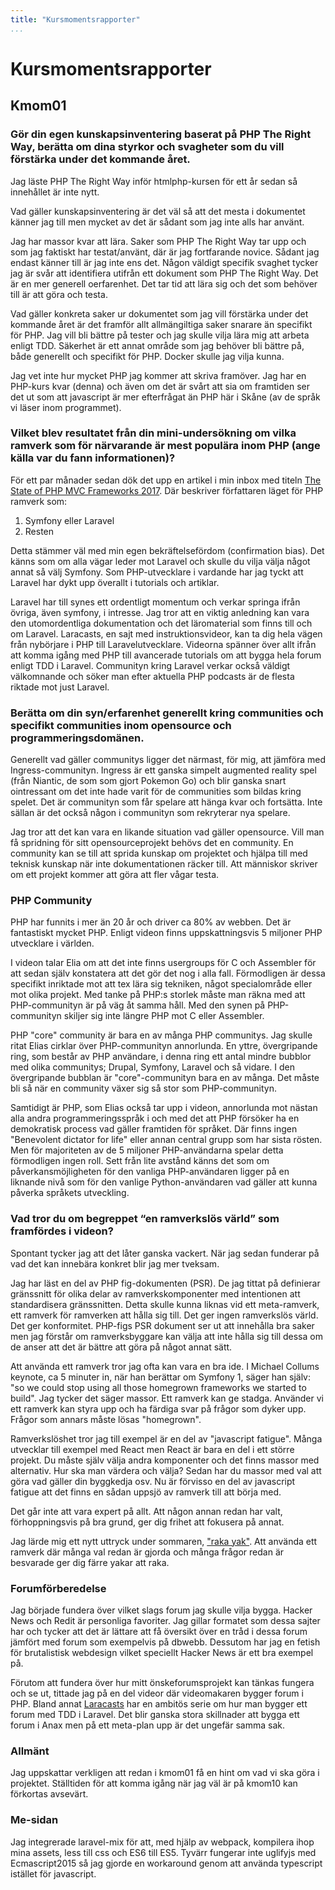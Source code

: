 ```yaml
---
title: "Kursmomentsrapporter"
...
```

Kursmomentsrapporter
=========================

## Kmom01


### Gör din egen kunskapsinventering baserat på PHP The Right Way, berätta om dina styrkor och svagheter som du vill förstärka under det kommande året.

Jag läste PHP The Right Way inför htmlphp-kursen för ett år sedan så innehållet är inte nytt.

Vad gäller kunskapsinventering är det väl så att det mesta i dokumentet känner jag till men mycket av det är sådant som jag inte alls har använt.

Jag har massor kvar att lära. Saker som PHP The Right Way tar upp och som jag faktiskt har testat/använt, där är jag fortfarande novice. Sådant jag endast känner till är jag inte ens det. Någon väldigt specifik svaghet tycker jag är svår att identifiera utifrån ett dokument som PHP The Right Way. Det är en mer generell oerfarenhet. Det tar tid att lära sig och det som behöver till är att göra och testa.

Vad gäller konkreta saker ur dokumentet som jag vill förstärka under det kommande året är det framför allt allmängiltiga saker snarare än specifikt för PHP. Jag vill bli bättre på tester och jag skulle vilja lära mig att arbeta enligt TDD. Säkerhet är ett annat område som jag behöver bli bättre på, både generellt och specifikt för PHP. Docker skulle jag vilja kunna.

Jag vet inte hur mycket PHP jag kommer att skriva framöver. Jag har en PHP-kurs kvar (denna) och även om det är svårt att sia om framtiden ser det ut som att javascript är mer efterfrågat än PHP här i Skåne (av de språk vi läser inom programmet).

### Vilket blev resultatet från din mini-undersökning om vilka ramverk som för närvarande är mest populära inom PHP (ange källa var du fann informationen)?
För ett par månader sedan dök det upp en artikel i min inbox med titeln [The State of PHP MVC Frameworks 2017](https://www.sitepoint.com/the-state-of-php-mvc-frameworks-in-2017/). Där beskriver författaren läget för PHP ramverk som:
1. Symfony eller Laravel
2. Resten

Detta stämmer väl med min egen bekräftelsefördom (confirmation bias). Det känns som om alla vägar leder mot Laravel och skulle du vilja välja något annat så välj Symfony. Som PHP-utvecklare i vardande har jag tyckt att Laravel har dykt upp överallt i tutorials och artiklar.

Laravel har till synes ett ordentligt momentum och verkar springa ifrån övriga, även symfony, i intresse. Jag tror att en viktig anledning kan vara den utomordentliga dokumentation och det läromaterial som finns till och om Laravel. Laracasts, en sajt med instruktionsvideor, kan ta dig hela vägen från nybörjare i PHP till Laravelutvecklare. Videorna spänner över allt ifrån att komma igång med PHP till avancerade tutorials om att bygga hela forum enligt TDD i Laravel. Communityn kring Laravel verkar också väldigt välkomnande och söker man efter aktuella PHP podcasts är de flesta riktade mot just Laravel.

### Berätta om din syn/erfarenhet generellt kring communities och specifikt communities inom opensource och programmeringsdomänen.

Generellt vad gäller communitys ligger det närmast, för mig, att jämföra med Ingress-communityn. Ingress är ett ganska simpelt augmented reality spel (från Niantic, de som som gjort Pokemon Go) och blir ganska snart ointressant om det inte hade varit för de communities som bildas kring spelet. Det är communityn som får spelare att hänga kvar och fortsätta. Inte sällan är det också någon i communityn som rekryterar nya spelare.

Jag tror att det kan vara en likande situation vad gäller opensource. Vill man få spridning för sitt opensourceprojekt behövs det en community. En community kan se till att sprida kunskap om projektet och hjälpa till med teknisk kunskap när inte dokumentationen räcker till. Att människor skriver om ett projekt kommer att göra att fler vågar testa.

### PHP Community
PHP har funnits i mer än 20 år och driver ca 80% av webben. Det är fantastiskt mycket PHP. Enligt videon finns uppskattningsvis 5 miljoner PHP utvecklare i världen.

I videon talar Elia om att det inte finns usergroups för C och Assembler för att sedan själv konstatera att det gör det nog i alla fall. Förmodligen är dessa specifikt inriktade mot att tex lära sig tekniken, något specialområde eller mot olika projekt. Med tanke på PHP:s storlek måste man räkna med att PHP-communityn är på väg åt samma håll. Med den synen på PHP-communityn skiljer sig inte längre PHP mot C eller Assembler.

PHP "core" community är bara en av många PHP communitys. Jag skulle ritat Elias cirklar över PHP-communityn annorlunda. En yttre, övergripande ring, som består av PHP användare, i denna ring ett antal mindre bubblor med olika communitys; Drupal, Symfony, Laravel och så vidare. I den övergripande bubblan är "core"-communityn bara en av många. Det måste bli så när en community växer sig så stor som PHP-communityn.

Samtidigt är PHP, som Elias också tar upp i videon, annorlunda mot nästan alla andra programmeringsspråk i och med det att PHP försöker ha en demokratisk process vad gäller framtiden för språket. Där finns ingen "Benevolent dictator for life" eller annan central grupp som har sista rösten. Men för majoriteten av de 5 miljoner PHP-användarna spelar detta förmodligen ingen roll. Sett från lite avstånd känns det som om påverkansmöjligheten för den vanliga PHP-användaren ligger på en liknande nivå som för den vanlige Python-användaren vad gäller att kunna påverka språkets utveckling.

### Vad tror du om begreppet “en ramverkslös värld” som framfördes i videon?
Spontant tycker jag att det låter ganska vackert. När jag sedan funderar på vad det kan innebära konkret blir jag mer tveksam.

Jag har läst en del av PHP fig-dokumenten (PSR). De jag tittat på definierar gränssnitt för olika delar av ramverkskomponenter med intentionen att standardisera gränssnitten. Detta skulle kunna liknas vid ett meta-ramverk, ett ramverk för ramverken att hålla sig till. Det ger ingen ramverkslös värld. Det ger konformitet. PHP-figs PSR dokument ser ut att innehålla bra saker men jag förstår om ramverksbyggare kan välja att inte hålla sig till dessa om de anser att det är bättre att göra på något annat sätt.

Att använda ett ramverk tror jag ofta kan vara en bra ide. I Michael Collums keynote, ca 5 minuter in, när han berättar om Symfony 1, säger han själv: "so we could stop using all those homegrown frameworks we started to build". Jag tycker det säger massor. Ett ramverk kan ge stadga. Använder vi ett ramverk kan styra upp och ha färdiga svar på frågor som dyker upp. Frågor som annars måste lösas "homegrown".

Ramverkslöshet tror jag till exempel är en del av "javascript fatigue". Många utvecklar till exempel med React men React är bara en del i ett större projekt. Du måste själv välja andra komponenter och det finns massor med alternativ. Hur ska man värdera och välja? Sedan har du massor med val att göra vad gäller din byggkedja osv. Nu är förvisso en del av javascript fatigue att det finns en sådan uppsjö av ramverk till att börja med.

Det går inte att vara expert på allt. Att någon annan redan har valt, förhoppningsvis på bra grund, ger dig frihet att fokusera på annat.

Jag lärde mig ett nytt uttryck under sommaren, ["raka yak"](http://www.hanselman.com/blog/YakShavingDefinedIllGetThatDoneAsSoonAsIShaveThisYak.aspx). Att använda ett ramverk där många val redan är gjorda och många frågor redan är besvarade ger dig färre yakar att raka.

### Forumförberedelse
Jag började fundera över vilket slags forum jag skulle vilja bygga. Hacker News och Redit är personliga favoriter. Jag gillar formatet som dessa sajter har och tycker att det är lättare att få översikt över en tråd i dessa forum jämfört med forum som exempelvis på dbwebb. Dessutom har jag en fetish för brutalistisk webdesign vilket speciellt Hacker News är ett bra exempel på.

Förutom att fundera över hur mitt önskeforumsprojekt kan tänkas fungera och se ut, tittade jag på en del videor där videomakaren bygger forum i PHP. Bland annat [Laracasts](http://laracasts.com) har en ambitös serie om hur man bygger ett forum med TDD i Laravel. Det blir ganska stora skillnader att bygga ett forum i Anax men på ett meta-plan upp är det ungefär samma sak.

### Allmänt
Jag uppskattar verkligen att redan i kmom01 få en hint om vad vi ska göra i projektet. Ställtiden för att komma igång när jag väl är på kmom10 kan förkortas avsevärt.

### Me-sidan
Jag integrerade laravel-mix för att, med hjälp av webpack, kompilera ihop mina assets, less till css och ES6 till ES5. Tyvärr fungerar inte uglifyjs med Ecmascript2015 så jag gjorde en workaround genom att använda typescript istället för javascript.
